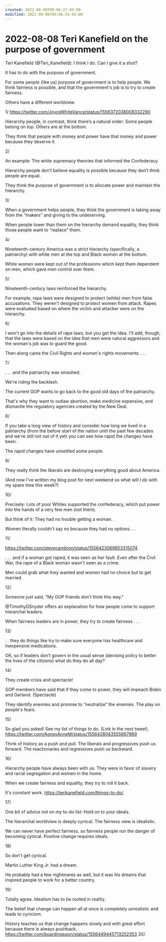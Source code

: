 ```yaml
---
created: 2022-08-08T09:06:27-05:00
modified: 2022-08-08T09:06:34-05:00
---
```


# 2022-08-08 Teri Kanefield on the purpose of government

Teri Kanefield (@Teri_Kanefield): I think I do. Can I give it a shot?

It has to do with the purpose of government.

For some people (like us) purpose of government is to help people. We think fairness is possible, and that the government's job is to try to create fairness.

Others have a different worldview.

1/ https://twitter.com/JoyceWhiteVance/status/1556372038008332290

Hierarchy people, in contrast, think there’s a natural order: Some people belong on top. Others are at the bottom. 

They think that people with money and power have that money and power because they deserve it. 

2/

An example: The white supremacy theories that informed the Confederacy. 

Hierarchy people don’t believe equality is possible because they don’t think people are equal.

They think the purpose of government is to allocate power and maintain the hierarchy.

3/

When a government helps people, they think the government is taking away from the “makers” and giving to the undeserving.

When people lower than them on the hierarchy demand equality, they think those people want to “replace” them.

4/

Nineteenth-century America was a strict hierarchy (specifically, a patriarchy) with white men at the top and Black women at the bottom. 

White women were kept out of the professions which kept them dependent on men, which gave men control over them.

5/

Nineteenth-century laws reinforced the hierarchy. 

For example, rape laws were designed to protect (white) men from false accusations. They weren't designed to protect women from attack. Rapes were evaluated based on where the victim and attacker were on the hierarchy.

6/

I won't go into the details of rape laws, but you get the idea. I'll add, though, that the laws were based on the idea that men were natural aggressors and the woman's job was to guard the good. 

Then along came the Civil Rights and women's rights movements . . . 

7/

. . . and the patriarchy was smashed.

We're riding the backlash. 

The current GOP wants to go back to the good old days of the patriarchy.

That's why they want to outlaw abortion, make medicine expensive, and dismantle the regulatory agencies created by the New Deal.

8/

If you take a long view of history and consider how long we lived in a patriarchy (from the before start of the nation until the past few decades and we're still not out of it yet) you can see how rapid the changes have been.

The rapid changes have unsettled some people.

9/

They really think the liberals are destroying everything good about America. 

(And now I've written my blog post for next weekend so what will I do with my spare time this week?)

10/

Precisely: Lots of poor Whites supported the confederacy, which put power into the hands of a very few men (not them). 

But think of it: They had no trouble getting a woman.

Women literally couldn't say no because they had no options. . . 

11/

https://twitter.com/stevecambron/status/1556423069853315074

. . . and if a woman got raped, it was seen as her fault. Even after the Civil War, the rape of a Black woman wasn't seen as a crime.

Men could grab what they wanted and women had no choice but to get married.

12/

Someone just said, "My GOP friends don't think this way."

@TimothyDSnyder offers an explanation for how people come to support hierarchal leaders. 

When fairness leaders are in power, they try to create fairness . . . 

13/

 . . they do things like try to make sure everyone has healthcare and inexpensive medications.

OK, so if leaders don’t govern in the usual sense (devising policy to better the lives of the citizens) what do they do all day?

14/

They create crisis and spectacle! 

GOP members have said that if they come to power, they will impeach Biden and Garland. (Spectacle)

They identify enemies and promise to “neutralize” the enemies. The play on people's fears. 

15/

So glad you asked! See my list of things to do. (Link in the next tweet).
https://twitter.com/AgnesAnneM/status/1556428043555667969

Think of history as a push and pull. The liberals and progressives push us forward. The reactionaries and regressives push us backward.

16/

Hierarchy people have always been with us. They were in favor of slavery and racial segregation and women in the home.

When we create fairness and equality, they try to roll it back. 

It's constant work. <https://terikanefield.com/things-to-do/>

17/

One bit of advice not on my to-do list: Hold on to your ideals.

The hierarchal worldview is deeply cynical. 
The fairness view is idealistic. 

We can never have perfect fairness, so fairness people run the danger of becoming cynical. Positive change requires ideals.

18/

So don't get cynical.

Martin Luther King Jr. had a dream.

He probably had a few nightmares as well, but it was his dreams that inspired people to work for a better country.

19/

Totally agree. Idealism has to be rooted in reality.

The belief that change can happen all at once is completely unrealistic and leads to cynicism. 

History teaches us that change happens slowly and with great effort because there is always pushback.
https://twitter.com/boardingsoon/status/1556449445713252353
20/


